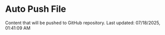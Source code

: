 # Auto Push File

Content that will be pushed to GitHub repository.
Last updated: 07/18/2025, 01:41:09 AM